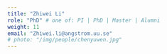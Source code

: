```yaml
---
title: "Zhiwei Li"
role: "PhD" # one of: PI | PhD | Master | Alumni
weight: 11
email: "Zhiwei.li@angstrom.uu.se"
# photo: "/img/people/chenyuwen.jpg"
---
```


